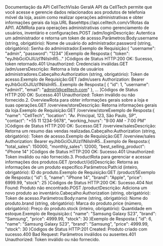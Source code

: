Documentação da API CellTechVisão GeralA API da CellTech permite que você acesse e gerencie dados relacionados aos produtos de telefonia móvel da loja, assim como realizar operações administrativas e obter informações gerais da loja.URL Basehttps://api.celltech.com/v1Rotas da API1. ADMRota para operações administrativas como gerenciamento de usuários, inventário e configurações.POST /adm/loginDescrição: Autentica um administrador e retorna um token de acesso.Parâmetros:Body:username (string, obrigatório): Nome de usuário do administrador.password (string, obrigatório): Senha do administrador.Exemplo de Requisição:{
  "username": "admin",
  "password": "1234"
}Exemplo de Resposta:{
  "token": "eyJhbGciOiJIUzI1NiIsInR5..."
}Códigos de Status HTTP:200 OK: Sucesso, token retornado.401 Unauthorized: Credenciais inválidas.GET /adm/usersDescrição: Retorna a lista de usuários administradores.Cabeçalho:Authorization (string, obrigatório): Token de acesso.Exemplo de Requisição:GET /adm/users
Authorization: Bearer eyJhbGciOiJIUzI1NiIsInR5...Exemplo de Resposta:[
  {
    "id": 1,
    "username": "admin1",
    "email": "admin1@celltech.com"
  },
  ...
]Códigos de Status HTTP:200 OK: Sucesso.401 Unauthorized: Token inválido ou não fornecido.2. OverviewRota para obter informações gerais sobre a loja e suas operações.GET /overview/storeDescrição: Retorna informações gerais da loja.Exemplo de Requisição:GET /overview/storeExemplo de Resposta:{
  "name": "CellTech",
  "location": "Av. Principal, 123, São Paulo, SP",
  "contact": "+55 11 1234-5678",
  "working_hours": "9:00 AM - 7:00 PM"
}Códigos de Status HTTP:200 OK: Sucesso.GET /overview/salesDescrição: Retorna um resumo das vendas realizadas.Cabeçalho:Authorization (string, obrigatório): Token de acesso.Exemplo de Requisição:GET /overview/sales
Authorization: Bearer eyJhbGciOiJIUzI1NiIsInR5...Exemplo de Resposta:{
  "total_sales": 150000,
  "monthly_sales": 12000,
  "best_selling_product": "iPhone 14"
}Códigos de Status HTTP:200 OK: Sucesso.401 Unauthorized: Token inválido ou não fornecido.3. ProductRota para gerenciar e acessar informações dos produtos.GET /product/{id}Descrição: Retorna as informações de um produto específico.Parâmetros:Path:id (inteiro, obrigatório): ID do produto.Exemplo de Requisição:GET /product/5Exemplo de Resposta:{
  "id": 5,
  "name": "iPhone 14",
  "brand": "Apple",
  "price": 6999.99,
  "stock": 25
}Códigos de Status HTTP:200 OK: Sucesso.404 Not Found: Produto não encontrado.POST /productDescrição: Adiciona um novo produto ao inventário.Cabeçalho:Authorization (string, obrigatório): Token de acesso.Parâmetros:Body:name (string, obrigatório): Nome do produto.brand (string, obrigatório): Marca do produto.price (número, obrigatório): Preço do produto.stock (inteiro, obrigatório): Quantidade em estoque.Exemplo de Requisição:{
  "name": "Samsung Galaxy S23",
  "brand": "Samsung",
  "price": 4999.99,
  "stock": 30
}Exemplo de Resposta:{
  "id": 6,
  "name": "Samsung Galaxy S23",
  "brand": "Samsung",
  "price": 4999.99,
  "stock": 30
}Códigos de Status HTTP:201 Created: Produto criado com sucesso.400 Bad Request: Parâmetros inválidos ou ausentes.401 Unauthorized: Token inválido ou não fornecido.